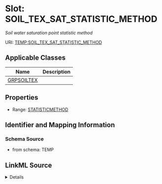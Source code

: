 # Slot: SOIL_TEX_SAT_STATISTIC_METHOD
_Soil water saturation point statistic method_


URI: [TEMP:SOIL_TEX_SAT_STATISTIC_METHOD](https://example.org/TEMP/SOIL_TEX_SAT_STATISTIC_METHOD)



<!-- no inheritance hierarchy -->




## Applicable Classes

| Name | Description |
| --- | --- |
[GRPSOILTEX](GRPSOILTEX.md) | 






## Properties

* Range: [STATISTICMETHOD](STATISTICMETHOD.md)







## Identifier and Mapping Information







### Schema Source


* from schema: TEMP




## LinkML Source

<details>
```yaml
name: SOIL_TEX_SAT_STATISTIC_METHOD
description: Soil water saturation point statistic method
from_schema: TEMP
rank: 1000
alias: SOIL_TEX_SAT_STATISTIC_METHOD
domain_of:
- GRP_SOIL_TEX
range: STATISTIC_METHOD

```
</details>
